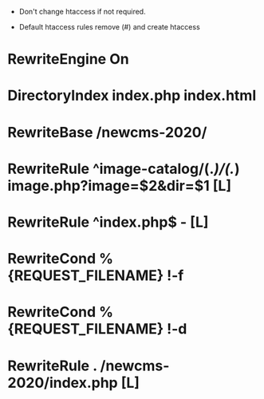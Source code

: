 - Don't change htaccess if not required.

- Default htaccess rules remove (#) and create htaccess

# RewriteEngine On
# DirectoryIndex index.php index.html
# RewriteBase /newcms-2020/
# RewriteRule ^image-catalog/(.*)/(.*) image.php?image=$2&dir=$1 [L]
# RewriteRule ^index\.php$ - [L]
# RewriteCond %{REQUEST_FILENAME} !-f
# RewriteCond %{REQUEST_FILENAME} !-d
# RewriteRule . /newcms-2020/index.php [L]